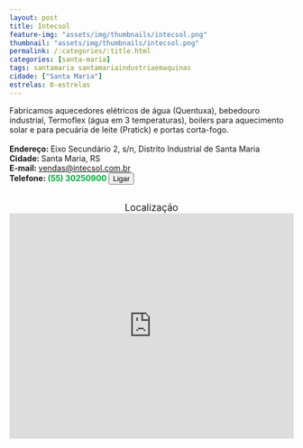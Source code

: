 ```yaml
---
layout: post
title: Intecsol
feature-img: "assets/img/thumbnails/intecsol.png"
thumbnail: "assets/img/thumbnails/intecsol.png"
permalink: /:categories/:title.html
categories: [santa-maria]
tags: santamaria santamariaindustriaemaquinas
cidade: ["Santa Maria"]
estrelas: 0-estrelas
---
```

Fabricamos aquecedores elétricos de água (Quentuxa), 
bebedouro industrial, Termoflex (água em 3 temperaturas), boilers para 
aquecimento solar e para pecuária de leite (Pratick) e portas 
corta-fogo.<!-- more --><br />
 <br/>
<b>Endereço: </b>Eixo Secundário 2, s/n, Distrito Industrial de Santa Maria<br />
<b>Cidade: </b>Santa Maria, RS<br />
<b>E-mail: </b>vendas@intecsol.com.br <br />
<b>Telefone: <span style="color: #00ab3a;">(55) 30250900</span> <a href="tel:5530250900"><button class="ligar">Ligar</button></a></b><br />
<br />
<div style="font-size: larger; text-align: center;">
Localização</div>
<iframe src="https://www.google.com/maps/embed?pb=!1m18!1m12!1m3!1d3466.1121738643983!2d-53.875361685304675!3d-29.68752732172665!2m3!1f0!2f0!3f0!3m2!1i1024!2i768!4f13.1!3m3!1m2!1s0x0%3A0x0!2zMjnCsDQxJzE1LjEiUyA1M8KwNTInMjMuNCJX!5e0!3m2!1spt-BR!2sbr!4v1521471534393" width="100%" height="400" frameborder="0" style="border:0" allowfullscreen></iframe>

